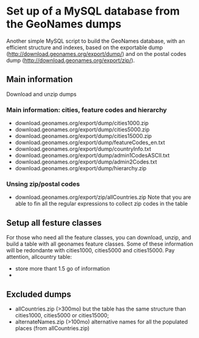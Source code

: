 # Set up of a MySQL database from the GeoNames dumps
Another simple MySQL script to build the GeoNames database, with an efficient structure and indexes, based on the exportable dump (http://download.geonames.org/export/dump/) and on the postal codes dump (http://download.geonames.org/export/zip/).

## Main information
Download and unzip dumps
### Main information: cities, feature codes and hierarchy
* download.geonames.org/export/dump/cities1000.zip
* download.geonames.org/export/dump/cities5000.zip
* download.geonames.org/export/dump/cities15000.zip
* download.geonames.org/export/dump/featureCodes_en.txt
* download.geonames.org/export/dump/countryInfo.txt
* download.geonames.org/export/dump/admin1CodesASCII.txt
* download.geonames.org/export/dump/admin2Codes.txt
* download.geonames.org/export/dump/hierarchy.zip
### Unsing zip/postal codes
* download.geonames.org/export/zip/allCountries.zip
Note that you are able to fin all the regular expressions to collect zip codes in the table 
## Setup all festure classes
For those who need all the feature classes, you can download, unzip, and build a table with all geonames feature classes. Some of these information will be redondante with cities1000, cities5000 and cities15000.
Pay attention, allcountry table:
* store more thant 1.5 go of information
* 

##  Excluded dumps
* allCountries.zip (>300mo) but the table has the same structure than cities1000, cities5000 or cities15000;
* alternateNames.zip (>100mo) alternative names for all the populated places (from allCountries.zip)
